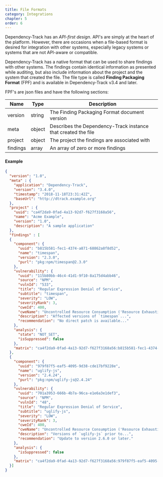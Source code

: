 ```yaml
---
title: File Formats
category: Integrations
chapter: 5
order: 6
---
```


Dependency-Track has an *API-first design*. API's are simply at the heart of the platform. However, there are 
occasions when a file-based format is desired for integration with other systems, especially legacy systems or
systems that are not API-aware or compatible.

Dependency-Track has a native format that can be used to share findings with other systems. The findings contain 
identical information as presented while auditing, but also include information about the project and the system 
that created the file. The file type is called **Finding Packaging Format** (FPF) and is available in 
Dependency-Track v3.4 and later.

FPF's are json files and have the following sections:

| Name     | Type   | Description |
| ---------|--------|-----|
| version  | string | The Finding Packaging Format document version |
| meta     | object | Describes the Dependency-Track instance that created the file |
| project  | object | The project the findings are associated with |
| findings | array  | An array of zero or more findings |

#### Example

```json
{
  "version": "1.0",
  "meta" : {
    "application": "Dependency-Track",
    "version": "3.4.0",
    "timestamp": "2018-11-18T23:31:42Z",
    "baseUrl": "http://dtrack.example.org"
  },
  "project" : {
    "uuid": "ca4f2da9-0fad-4a13-92d7-f627f3168a56",
    "name": "Acme Example",
    "version": "1.0",
    "description": "A sample application"
  },
  "findings" : [
  {
    "component": {
      "uuid": "b815b581-fec1-4374-a871-68862a8f8d52",
      "name": "timespan",
      "version": "2.3.0",
      "purl": "pkg:npm/timespan@2.3.0"
    },
    "vulnerability": {
      "uuid": "115b80bb-46c4-41d1-9f10-8a175d4abb46",
      "source": "NPM",
      "vulnId": "533",
      "title": "Regular Expression Denial of Service",
      "subtitle": "timespan",
      "severity": "LOW",
      "severityRank": 3,
      "cweId": 400,
      "cweName": "Uncontrolled Resource Consumption ('Resource Exhaustion')",
      "description": "Affected versions of `timespan`...",
      "recommendation": "No direct patch is available..."
    },
    "analysis": {
      "state": "NOT_SET",
      "isSuppressed": false
    },
    "matrix": "ca4f2da9-0fad-4a13-92d7-f627f3168a56:b815b581-fec1-4374-a871-68862a8f8d52:115b80bb-46c4-41d1-9f10-8a175d4abb46"
  },
  {
    "component": {
      "uuid": "979f87f5-eaf5-4095-9d38-cde17bf9228e",
      "name": "uglify-js",
      "version": "2.4.24",
      "purl": "pkg:npm/uglify-js@2.4.24"
    },
    "vulnerability": {
      "uuid": "701a3953-666b-4b7a-96ca-e1e6a3e1def3",
      "source": "NPM",
      "vulnId": "48",
      "title": "Regular Expression Denial of Service",
      "subtitle": "uglify-js",
      "severity": "LOW",
      "severityRank": 3,
      "cweId": 400,
      "cweName": "Uncontrolled Resource Consumption ('Resource Exhaustion')",
      "description": "Versions of `uglify-js` prior to...",
      "recommendation": "Update to version 2.6.0 or later."
    },
    "analysis": {
      "isSuppressed": false
    },
    "matrix": "ca4f2da9-0fad-4a13-92d7-f627f3168a56:979f87f5-eaf5-4095-9d38-cde17bf9228e:701a3953-666b-4b7a-96ca-e1e6a3e1def3"
  }]
}
```